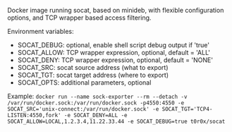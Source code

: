 Docker image running socat, based on minideb, with flexible configuration options, and TCP wrapper based access filtering.

Environment variables:
* SOCAT_DEBUG: optional, enable shell script debug output if 'true'
* SOCAT_ALLOW: TCP wrapper expression, optional, default = 'ALL'
* SOCAT_DENY: TCP wrapper expression, optional, default = 'NONE'
* SOCAT_SRC: socat source address (what to export)
* SOCAT_TGT: socat target address (where to export)
* SOCAT_OPTS: additional parameters, optional

Example:
`docker run --name sock-exporter --rm --detach -v /var/run/docker.sock:/var/run/docker.sock -p4550:4550 -e SOCAT_SRC='unix-connect:/var/run/docker.sock' -e SOCAT_TGT='TCP4-LISTEN:4550,fork' -e SOCAT_DENY=ALL -e SOCAT_ALLOW=LOCAL,1.2.3.4,11.22.33.44 -e SOCAT_DEBUG=true t0r0x/socat`
